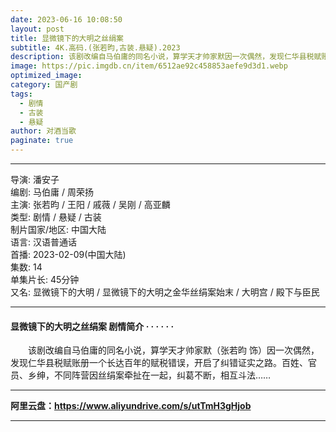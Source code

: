 ```yaml
---
date: 2023-06-16 10:08:50
layout: post
title: 显微镜下的大明之丝绢案
subtitle: 4K.高码.(张若昀,古装.悬疑).2023
description: 该剧改编自马伯庸的同名小说，算学天才帅家默因一次偶然，发现仁华县税赋账册一个长达百年的赋税错误，开启了纠错证实之路。百姓、官员、乡绅，不同阵营因丝绢案牵扯在一起，纠葛不断，相互斗法....
image: https://pic.imgdb.cn/item/6512ae92c458853aefe9d3d1.webp
optimized_image: 
category: 国产剧
tags:  
  - 剧情
  - 古装
  - 悬疑
author: 对酒当歌
paginate: true
---
```


---

导演: 潘安子  
编剧: 马伯庸 / 周荣扬  
主演: 张若昀 / 王阳 / 戚薇 / 吴刚 / 高亚麟  
类型: 剧情 / 悬疑 / 古装  
制片国家/地区: 中国大陆  
语言: 汉语普通话  
首播: 2023-02-09(中国大陆)  
集数: 14  
单集片长: 45分钟  
又名: 显微镜下的大明 / 显微镜下的大明之金华丝绢案始末 / 大明宫 / 殿下与臣民  

---

#### 显微镜下的大明之丝绢案 剧情简介 · · · · · ·

　　该剧改编自马伯庸的同名小说，算学天才帅家默（张若昀 饰）因一次偶然，发现仁华县税赋账册一个长达百年的赋税错误，开启了纠错证实之路。百姓、官员、乡绅，不同阵营因丝绢案牵扯在一起，纠葛不断，相互斗法……

---

**阿里云盘：<https://www.aliyundrive.com/s/utTmH3gHjob>**

---

